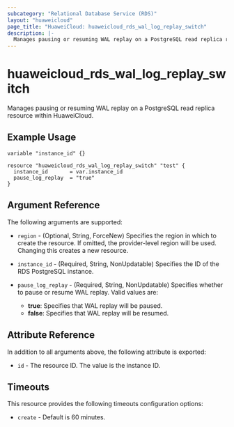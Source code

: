 ```yaml
---
subcategory: "Relational Database Service (RDS)"
layout: "huaweicloud"
page_title: "HuaweiCloud: huaweicloud_rds_wal_log_replay_switch"
description: |-
  Manages pausing or resuming WAL replay on a PostgreSQL read replica resource within HuaweiCloud.
---
```


# huaweicloud_rds_wal_log_replay_switch

Manages pausing or resuming WAL replay on a PostgreSQL read replica resource within HuaweiCloud.

## Example Usage

```hcl
variable "instance_id" {}

resource "huaweicloud_rds_wal_log_replay_switch" "test" {
  instance_id       = var.instance_id
  pause_log_replay  = "true"
}
```

## Argument Reference

The following arguments are supported:

* `region` - (Optional, String, ForceNew) Specifies the region in which to create the resource. If omitted, the
  provider-level region will be used. Changing this creates a new resource.

* `instance_id` - (Required, String, NonUpdatable) Specifies the ID of the RDS PostgreSQL instance.

* `pause_log_replay` - (Required, String, NonUpdatable) Specifies whether to pause or resume WAL replay.
  Valid values are:
  + **true**: Specifies that WAL replay will be paused.
  + **false**: Specifies that WAL replay will be resumed.

## Attribute Reference

In addition to all arguments above, the following attribute is exported:

* `id` - The resource ID. The value is the instance ID.

## Timeouts

This resource provides the following timeouts configuration options:

* `create` - Default is 60 minutes.
